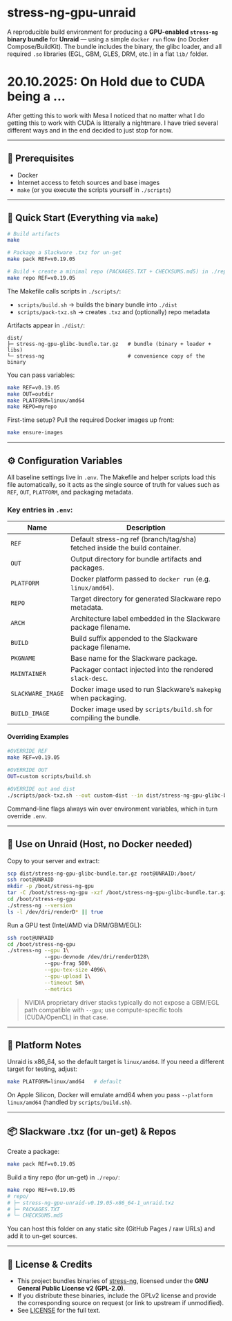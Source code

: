# stress-ng-gpu-unraid

A reproducible build environment for producing a **GPU-enabled `stress-ng` binary bundle** for **Unraid** — using a simple `docker run` flow (no Docker Compose/BuildKit).
The bundle includes the binary, the glibc loader, and all required `.so` libraries (EGL, GBM, GLES, DRM, etc.) in a flat `lib/` folder.

# 20.10.2025: On Hold due to CUDA being a ...

After getting this to work with Mesa I noticed that no matter what I do getting this to work with CUDA is litterally a nightmare. I have tried several different ways and in the end decided to just stop for now. 

---

## 🧰 Prerequisites

- Docker
- Internet access to fetch sources and base images
- `make` (or you execute the scripts yourself in `./scripts`)

---

## 🚀 Quick Start (Everything via `make`)

```bash
# Build artifacts
make

# Package a Slackware .txz for un-get
make pack REF=v0.19.05

# Build + create a minimal repo (PACKAGES.TXT + CHECKSUMS.md5) in ./repo
make repo REF=v0.19.05
```

The Makefile calls scripts in `./scripts/`:
- `scripts/build.sh` → builds the binary bundle into `./dist`
- `scripts/pack-txz.sh` → creates `.txz` and (optionally) repo metadata

Artifacts appear in `./dist/`:
```
dist/
├─ stress-ng-gpu-glibc-bundle.tar.gz   # bundle (binary + loader + libs)
└─ stress-ng                           # convenience copy of the binary
```

You can pass variables:
```bash
make REF=v0.19.05
make OUT=outdir
make PLATFORM=linux/amd64
make REPO=myrepo
```

First-time setup? Pull the required Docker images up front:

```bash
make ensure-images
```

---

## ⚙️ Configuration Variables

All baseline settings live in `.env`. The Makefile and helper scripts load this file automatically, so it acts as the single source of truth for values such as `REF`, `OUT`, `PLATFORM`, and packaging metadata. 

### Key entries in `.env`:
| Name | Description |
| --- | --- |
| `REF` | Default stress-ng ref (branch/tag/sha) fetched inside the build container. |
| `OUT` | Output directory for bundle artifacts and packages. |
| `PLATFORM` | Docker platform passed to `docker run` (e.g. `linux/amd64`). |
| `REPO` | Target directory for generated Slackware repo metadata. |
| `ARCH` | Architecture label embedded in the Slackware package filename. |
| `BUILD` | Build suffix appended to the Slackware package filename. |
| `PKGNAME` | Base name for the Slackware package. |
| `MAINTAINER` | Packager contact injected into the rendered `slack-desc`. |
| `SLACKWARE_IMAGE` | Docker image used to run Slackware’s `makepkg` when packaging. |
| `BUILD_IMAGE` | Docker image used by `scripts/build.sh` for compiling the bundle. |

#### Overriding Examples
```bash
#OVERRIDE REF
make REF=v0.19.05

#OVERRIDE OUT
OUT=custom scripts/build.sh

#OVERRIDE out and dist
./scripts/pack-txz.sh --out custom-dist --in dist/stress-ng-gpu-glibc-bundle.tar.gz
```


Command-line flags always win over environment variables, which in turn override `.env`.

---

## 🧪 Use on Unraid (Host, no Docker needed)

Copy to your server and extract:

```bash
scp dist/stress-ng-gpu-glibc-bundle.tar.gz root@UNRAID:/boot/
ssh root@UNRAID
mkdir -p /boot/stress-ng-gpu 
tar -C /boot/stress-ng-gpu -xzf /boot/stress-ng-gpu-glibc-bundle.tar.gz
cd /boot/stress-ng-gpu
./stress-ng --version 
ls -l /dev/dri/renderD* || true
```

Run a GPU test (Intel/AMD via DRM/GBM/EGL):

```bash
ssh root@UNRAID
cd /boot/stress-ng-gpu
./stress-ng --gpu 1\ 
            --gpu-devnode /dev/dri/renderD128\               
            --gpu-frag 500\
            --gpu-tex-size 4096\
            --gpu-upload 1\
            --timeout 5m\
            --metrics
```

> NVIDIA proprietary driver stacks typically do not expose a GBM/EGL path compatible with `--gpu`; use compute-specific tools (CUDA/OpenCL) in that case.

---

## 🧭 Platform Notes

Unraid is x86_64, so the default target is `linux/amd64`.
If you need a different target for testing, adjust:
```bash
make PLATFORM=linux/amd64   # default
```

On Apple Silicon, Docker will emulate amd64 when you pass `--platform linux/amd64` (handled by `scripts/build.sh`).

---

## 📦 Slackware .txz (for un-get) & Repos

Create a package:
```bash
make pack REF=v0.19.05
```

Build a tiny repo (for un-get) in `./repo/`:
```bash
make repo REF=v0.19.05
# repo/
# ├─ stress-ng-gpu-unraid-v0.19.05-x86_64-1_unraid.txz
# ├─ PACKAGES.TXT
# └─ CHECKSUMS.md5
```

You can host this folder on any static site (GitHub Pages / raw URLs) and add it to un-get sources.

---

## 📜 License & Credits

- This project bundles binaries of [stress-ng](https://github.com/ColinIanKing/stress-ng), licensed under the **GNU General Public License v2 (GPL-2.0)**.  
- If you distribute these binaries, include the GPLv2 license and provide the corresponding source on request (or link to upstream if unmodified).  
- See [LICENSE](LICENSE) for the full text.
